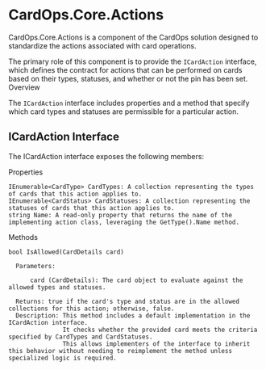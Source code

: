 # CardOps.Core.Actions

CardOps.Core.Actions is a component of the CardOps solution designed to standardize the actions associated with card operations.

The primary role of this component is to provide the `ICardAction` interface, which defines the contract for actions that can be performed on cards based on their types, statuses, and whether or not the pin has been set.
Overview

The `ICardAction` interface includes properties and a method that specify which card types and statuses are permissible for a particular action.

 ## ICardAction Interface

The ICardAction interface exposes the following members:

Properties

    IEnumerable<CardType> CardTypes: A collection representing the types of cards that this action applies to.
    IEnumerable<CardStatus> CardStatuses: A collection representing the statuses of cards that this action applies to.
    string Name: A read-only property that returns the name of the implementing action class, leveraging the GetType().Name method.

Methods

    bool IsAllowed(CardDetails card)

      Parameters:
      
          card (CardDetails): The card object to evaluate against the allowed types and statuses.
          
      Returns: true if the card's type and status are in the allowed collections for this action; otherwise, false.
      Description: This method includes a default implementation in the ICardAction interface.
                   It checks whether the provided card meets the criteria specified by CardTypes and CardStatuses.
                   This allows implementers of the interface to inherit this behavior without needing to reimplement the method unless specialized logic is required.
